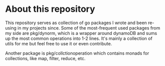 # About this repository


This repository serves as collection of go packages I wrote and been re-using in my projects since.
Some of the most-frequent used packages from my side are pkg/dynorm, which is a wrapper around dynamoDB and sums up the most common operations into 1-2 lines.
It's mainly a collection of utils for me but feel free to use it or even contribute.

Another package is pkg/collctionoperation which contains monads for collections, like map, filter, reduce, etc.
